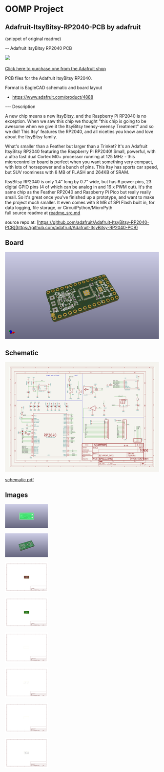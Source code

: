 # OOMP Project  
## Adafruit-ItsyBitsy-RP2040-PCB  by adafruit  
  
(snippet of original readme)  
  
-- Adafruit ItsyBitsy RP2040 PCB  
  
<a href="http://www.adafruit.com/products/4888"><img src="assets/4888.jpg?raw=true" width="500px"><br/>  
Click here to purchase one from the Adafruit shop</a>  
  
PCB files for the Adafruit ItsyBitsy RP2040.  
  
Format is EagleCAD schematic and board layout  
* https://www.adafruit.com/product/4888  
  
--- Description  
  
A new chip means a new ItsyBitsy, and the Raspberry Pi RP2040 is no exception. When we saw this chip we thought "this chip is going to be awesome when we give it the ItsyBitsy teensy-weensy Treatment" and so we did! This Itsy' features the RP2040, and all niceties you know and love about the ItsyBitsy family.  
  
What's smaller than a Feather but larger than a Trinket? It's an Adafruit ItsyBitsy RP2040 featuring the Raspberry Pi RP2040! Small, powerful, with a ultra fast dual Cortex M0+ processor running at 125 MHz - this microcontroller board is perfect when you want something very compact, with lots of horsepower and a bunch of pins. This Itsy has sports car speed, but SUV roominess with 8 MB of FLASH and 264KB of SRAM.  
  
ItsyBitsy RP2040 is only 1.4" long by 0.7" wide, but has 6 power pins, 23 digital GPIO pins (4 of which can be analog in and 16 x PWM out). It's the same chip as the Feather RP2040 and Raspberry Pi Pico but really really small. So it's great once you've finished up a prototype, and want to make the project much smaller. It even comes with 8 MB of SPI Flash built in, for data logging, file storage, or CircuitPython/MicroPyth  
  full source readme at [readme_src.md](readme_src.md)  
  
source repo at: [https://github.com/adafruit/Adafruit-ItsyBitsy-RP2040-PCB](https://github.com/adafruit/Adafruit-ItsyBitsy-RP2040-PCB)  
## Board  
  
[![working_3d.png](working_3d_600.png)](working_3d.png)  
## Schematic  
  
[![working_schematic.png](working_schematic_600.png)](working_schematic.png)  
  
[schematic pdf](working_schematic.pdf)  
## Images  
  
[![working_3D_bottom.png](working_3D_bottom_140.png)](working_3D_bottom.png)  
  
[![working_3D_top.png](working_3D_top_140.png)](working_3D_top.png)  
  
[![working_assembly_page_01.png](working_assembly_page_01_140.png)](working_assembly_page_01.png)  
  
[![working_assembly_page_02.png](working_assembly_page_02_140.png)](working_assembly_page_02.png)  
  
[![working_assembly_page_03.png](working_assembly_page_03_140.png)](working_assembly_page_03.png)  
  
[![working_assembly_page_04.png](working_assembly_page_04_140.png)](working_assembly_page_04.png)  
  
[![working_assembly_page_05.png](working_assembly_page_05_140.png)](working_assembly_page_05.png)  
  
[![working_assembly_page_06.png](working_assembly_page_06_140.png)](working_assembly_page_06.png)  
